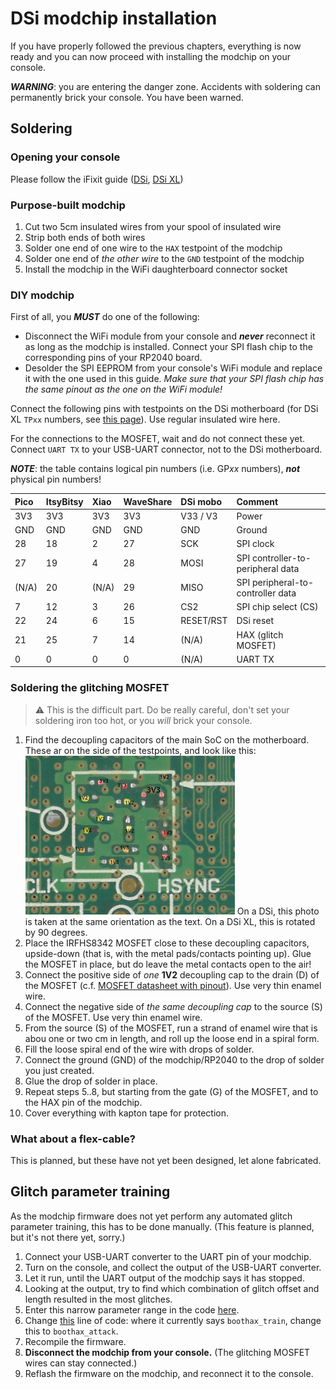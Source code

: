 # DSi modchip installation

If you have properly followed the previous chapters, everything is now ready and
you can now proceed with installing the modchip on your console.

***WARNING***: you are entering the danger zone. Accidents with soldering can
permanently brick your console. You have been warned.

## Soldering

### Opening your console

Please follow the iFixit guide ([DSi](https://www.ifixit.com/Guide/Nintendo+DSi+Motherboard+Replacement/3748),
[DSi XL](https://www.ifixit.com/Guide/Nintendo+DSi+XL+Motherboard+Replacement/3248))

### Purpose-built modchip

1. Cut two 5cm insulated wires from your spool of insulated wire
2. Strip both ends of both wires
3. Solder one end of one wire to the `HAX` testpoint of the modchip
4. Solder one end of *the other wire* to the `GND` testpoint of the modchip
5. Install the modchip in the WiFi daughterboard connector socket

### DIY modchip

First of all, you ***MUST*** do one of the following:
* Disconnect the WiFi module from your console and ***never*** reconnect it as
  long as the modchip is installed. Connect your SPI flash chip to the
  corresponding pins of your RP2040 board.
* Desolder the SPI EEPROM from your console's WiFi module and replace it with
  the one used in this guide. *Make sure that your SPI flash chip has the same
  pinout as the one on the WiFi module!*

Connect the following pins with testpoints on the DSi motherboard (for DSi XL
`TPxx` numbers, see [this page](https://dsibrew.org/wiki/DSi_XL_testpoints)).
Use regular insulated wire here.

For the connections to the MOSFET, wait and do not connect these yet. Connect
`UART TX` to your USB-UART connector, not to the DSi motherboard.

***NOTE***: the table contains logical pin numbers (i.e. GP*xx* numbers),
***not*** physical pin numbers!

| Pico | ItsyBitsy | Xiao | WaveShare | DSi mobo | Comment |
|:---- |:--------- |:---- |:--------- |:-------- |:------- |
| 3V3  | 3V3       | 3V3  | 3V3       | V33 / V3 | Power   |
| GND  | GND       | GND  | GND       | GND      | Ground  |
| 28   | 18        | 2    | 27        | SCK      | SPI clock |
| 27   | 19        | 4    | 28        | MOSI     | SPI controller-to-peripheral data |
| (N/A)| 20        | (N/A)| 29        | MISO     | SPI peripheral-to-controller data |
| 7    | 12        | 3    | 26        | CS2      | SPI chip select (CS) |
| 22   | 24        | 6    | 15        | RESET/RST|DSi reset|
| 21   | 25        | 7    | 14        | (N/A)    | HAX (glitch MOSFET) |
| 0    | 0         | 0    | 0         | (N/A)    | UART TX |

### Soldering the glitching MOSFET

> :warning: This is the difficult part. Do be really careful, don't set your
> soldering iron too hot, or you *will* brick your console.

1. Find the decoupling capacitors of the main SoC on the motherboard. These ar
   on the side of the testpoints, and look like this:
   ![](img/cpu_twl_rails.png)
   On a DSi, this photo is taken at the same orientation as the text. On a DSi
   XL, this is rotated by 90 degrees.
2. Place the IRFHS8342 MOSFET close to these decoupling capacitors, upside-down
   (that is, with the metal pads/contacts pointing up). Glue the MOSFET in
   place, but do leave the metal contacts open to the air!
3. Connect the positive side of *one* **1V2** decoupling cap to the drain (D)
   of the MOSFET (c.f. [MOSFET datasheet with pinout](https://www.infineon.com/dgdl/Infineon-IRFHS8342-DataSheet-v01_01-EN.pdf?fileId=5546d462533600a401535623992e1f5f)).
   Use very thin enamel wire.
4. Connect the negative side of *the same decoupling cap* to the source (S) of
   the MOSFET. Use very thin enamel wire.
5. From the source (S) of the MOSFET, run a strand of enamel wire that is abou
   one or two cm in length, and roll up the loose end in a spiral form.
6. Fill the loose spiral end of the wire with drops of solder.
7. Connect the ground (GND) of the modchip/RP2040 to the drop of solder you
   just created.
8. Glue the drop of solder in place.
9. Repeat steps 5..8, but starting from the gate (G) of the MOSFET, and to the
   HAX pin of the modchip.
10. Cover everything with kapton tape for protection.

### What about a flex-cable?

This is planned, but these have not yet been designed, let alone fabricated.

## Glitch parameter training

As the modchip firmware does not yet perform any automated glitch parameter
training, this has to be done manually. (This feature is planned, but it's not
there yet, sorry.)

1. Connect your USB-UART converter to the UART pin of your modchip.
2. Turn on the console, and collect the output of the USB-UART converter.
3. Let it run, until the UART output of the modchip says it has stopped.
4. Looking at the output, try to find which combination of glitch offset and
   length resulted in the most glitches.
5. Enter this narrow parameter range in the code [here](https://github.com/dsi-modchip/firmware/blob/main/rp2040/src/twlitf/glitchitf.c#L26-L38).
6. Change [this](https://github.com/dsi-modchip/firmware/blob/main/rp2040/src/twlitf/boothax.c#L62) line of code:
   where it currently says `boothax_train`, change this to `boothax_attack`.
7. Recompile the firmware.
8. **Disconnect the modchip from your console.** (The glitching MOSFET wires can stay connected.)
9. Reflash the firmware on the modchip, and reconnect it to the console.
